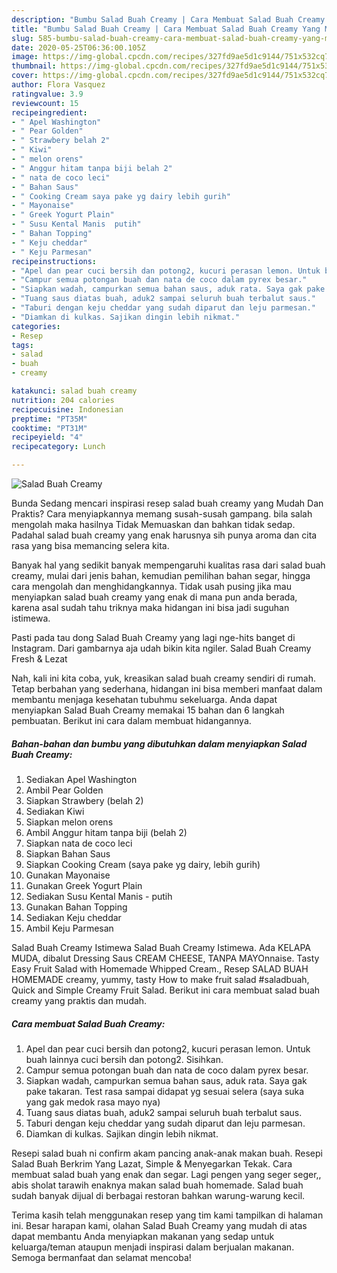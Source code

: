 ```yaml
---
description: "Bumbu Salad Buah Creamy | Cara Membuat Salad Buah Creamy Yang Menggugah Selera"
title: "Bumbu Salad Buah Creamy | Cara Membuat Salad Buah Creamy Yang Menggugah Selera"
slug: 585-bumbu-salad-buah-creamy-cara-membuat-salad-buah-creamy-yang-menggugah-selera
date: 2020-05-25T06:36:00.105Z
image: https://img-global.cpcdn.com/recipes/327fd9ae5d1c9144/751x532cq70/salad-buah-creamy-foto-resep-utama.jpg
thumbnail: https://img-global.cpcdn.com/recipes/327fd9ae5d1c9144/751x532cq70/salad-buah-creamy-foto-resep-utama.jpg
cover: https://img-global.cpcdn.com/recipes/327fd9ae5d1c9144/751x532cq70/salad-buah-creamy-foto-resep-utama.jpg
author: Flora Vasquez
ratingvalue: 3.9
reviewcount: 15
recipeingredient:
- " Apel Washington"
- " Pear Golden"
- " Strawbery belah 2"
- " Kiwi"
- " melon orens"
- " Anggur hitam tanpa biji belah 2"
- " nata de coco leci"
- " Bahan Saus"
- " Cooking Cream saya pake yg dairy lebih gurih"
- " Mayonaise"
- " Greek Yogurt Plain"
- " Susu Kental Manis  putih"
- " Bahan Topping"
- " Keju cheddar"
- " Keju Parmesan"
recipeinstructions:
- "Apel dan pear cuci bersih dan potong2, kucuri perasan lemon. Untuk buah lainnya cuci bersih dan potong2. Sisihkan."
- "Campur semua potongan buah dan nata de coco dalam pyrex besar."
- "Siapkan wadah, campurkan semua bahan saus, aduk rata. Saya gak pake takaran. Test rasa sampai didapat yg sesuai selera (saya suka yang gak medok rasa mayo nya)"
- "Tuang saus diatas buah, aduk2 sampai seluruh buah terbalut saus."
- "Taburi dengan keju cheddar yang sudah diparut dan leju parmesan."
- "Diamkan di kulkas. Sajikan dingin lebih nikmat."
categories:
- Resep
tags:
- salad
- buah
- creamy

katakunci: salad buah creamy 
nutrition: 204 calories
recipecuisine: Indonesian
preptime: "PT35M"
cooktime: "PT31M"
recipeyield: "4"
recipecategory: Lunch

---
```



![Salad Buah Creamy](https://img-global.cpcdn.com/recipes/327fd9ae5d1c9144/751x532cq70/salad-buah-creamy-foto-resep-utama.jpg)

Bunda Sedang mencari inspirasi resep salad buah creamy yang Mudah Dan Praktis? Cara menyiapkannya memang susah-susah gampang. bila salah mengolah maka hasilnya Tidak Memuaskan dan bahkan tidak sedap. Padahal salad buah creamy yang enak harusnya sih punya aroma dan cita rasa yang bisa memancing selera kita.

Banyak hal yang sedikit banyak mempengaruhi kualitas rasa dari salad buah creamy, mulai dari jenis bahan, kemudian pemilihan bahan segar, hingga cara mengolah dan menghidangkannya. Tidak usah pusing jika mau menyiapkan salad buah creamy yang enak di mana pun anda berada, karena asal sudah tahu triknya maka hidangan ini bisa jadi suguhan istimewa.

Pasti pada tau dong Salad Buah Creamy yang lagi nge-hits banget di Instagram. Dari gambarnya aja udah bikin kita ngiler. Salad Buah Creamy Fresh &amp; Lezat


Nah, kali ini kita coba, yuk, kreasikan salad buah creamy sendiri di rumah. Tetap berbahan yang sederhana, hidangan ini bisa memberi manfaat dalam membantu menjaga kesehatan tubuhmu sekeluarga. Anda dapat menyiapkan Salad Buah Creamy memakai 15 bahan dan 6 langkah pembuatan. Berikut ini cara dalam membuat hidangannya.

<!--inarticleads1-->

##### Bahan-bahan dan bumbu yang dibutuhkan dalam menyiapkan Salad Buah Creamy:

1. Sediakan  Apel Washington
1. Ambil  Pear Golden
1. Siapkan  Strawbery (belah 2)
1. Sediakan  Kiwi
1. Siapkan  melon orens
1. Ambil  Anggur hitam tanpa biji (belah 2)
1. Siapkan  nata de coco leci
1. Siapkan  Bahan Saus
1. Siapkan  Cooking Cream (saya pake yg dairy, lebih gurih)
1. Gunakan  Mayonaise
1. Gunakan  Greek Yogurt Plain
1. Sediakan  Susu Kental Manis - putih
1. Gunakan  Bahan Topping
1. Sediakan  Keju cheddar
1. Ambil  Keju Parmesan


Salad Buah Creamy Istimewa Salad Buah Creamy Istimewa. Ada KELAPA MUDA, dibalut Dressing Saus CREAM CHEESE, TANPA MAYOnnaise. Tasty Easy Fruit Salad with Homemade Whipped Cream., Resep SALAD BUAH HOMEMADE creamy, yummy, tasty How to make fruit salad #saladbuah, Quick and Simple Creamy Fruit Salad. Berikut ini cara membuat salad buah creamy yang praktis dan mudah. 

<!--inarticleads2-->

##### Cara membuat Salad Buah Creamy:

1. Apel dan pear cuci bersih dan potong2, kucuri perasan lemon. Untuk buah lainnya cuci bersih dan potong2. Sisihkan.
1. Campur semua potongan buah dan nata de coco dalam pyrex besar.
1. Siapkan wadah, campurkan semua bahan saus, aduk rata. Saya gak pake takaran. Test rasa sampai didapat yg sesuai selera (saya suka yang gak medok rasa mayo nya)
1. Tuang saus diatas buah, aduk2 sampai seluruh buah terbalut saus.
1. Taburi dengan keju cheddar yang sudah diparut dan leju parmesan.
1. Diamkan di kulkas. Sajikan dingin lebih nikmat.


Resepi salad buah ni confirm akam pancing anak-anak makan buah. Resepi Salad Buah Berkrim Yang Lazat, Simple &amp; Menyegarkan Tekak. Cara membuat salad buah yang enak dan segar. Lagi pengen yang seger seger,, abis sholat tarawih enaknya makan salad buah homemade. Salad buah sudah banyak dijual di berbagai restoran bahkan warung-warung kecil. 

Terima kasih telah menggunakan resep yang tim kami tampilkan di halaman ini. Besar harapan kami, olahan Salad Buah Creamy yang mudah di atas dapat membantu Anda menyiapkan makanan yang sedap untuk keluarga/teman ataupun menjadi inspirasi dalam berjualan makanan. Semoga bermanfaat dan selamat mencoba!
